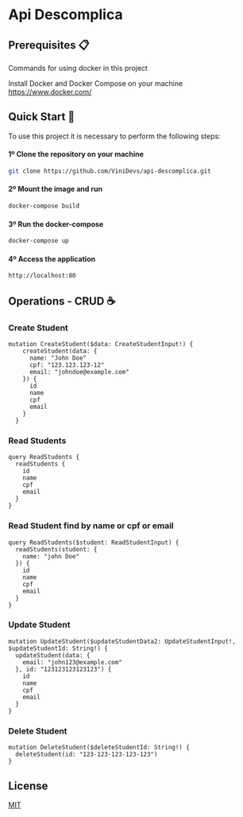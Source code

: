 # Api Descomplica 

## Prerequisites 📋 
Commands for using docker in this project

Install Docker and Docker Compose on your machine https://www.docker.com/

## Quick Start 🚀
To use this project it is necessary to perform the following steps:

#### 1º Clone the repository on your machine
```bash
git clone https://github.com/ViniDevs/api-descomplica.git
```

#### 2º Mount the image and run
```bash
docker-compose build
```

#### 3º Run the docker-compose
```bash
docker-compose up
```

#### 4º Access the application
```console
http://localhost:80
```
## Operations - CRUD ☕ 

### Create Student
```console
mutation CreateStudent($data: CreateStudentInput!) {
    createStudent(data: {
      name: "John Doe"
      cpf: "123.123.123-12"
      email: "johndoe@example.com"
    }) {
      id
      name
      cpf
      email
    }
  }
```

### Read Students
```console
query ReadStudents {
  readStudents {
    id
    name
    cpf
    email
  }
}
```
### Read Student find by name or cpf or email
```console
query ReadStudents($student: ReadStudentInput) {
  readStudents(student: {
    name: "john Doe"
  }) {
    id
    name
    cpf
    email
  }
}
```

### Update Student
```console
mutation UpdateStudent($updateStudentData2: UpdateStudentInput!, $updateStudentId: String!) {
  updateStudent(data: {
    email: "john123@example.com"
  }, id: "123123123123123") {
    id
    name
    cpf
    email
  }
}
```
### Delete Student
```console
mutation DeleteStudent($deleteStudentId: String!) {
  deleteStudent(id: "123-123-123-123-123")
}
```

## License
[MIT](https://choosealicense.com/licenses/mit/)
